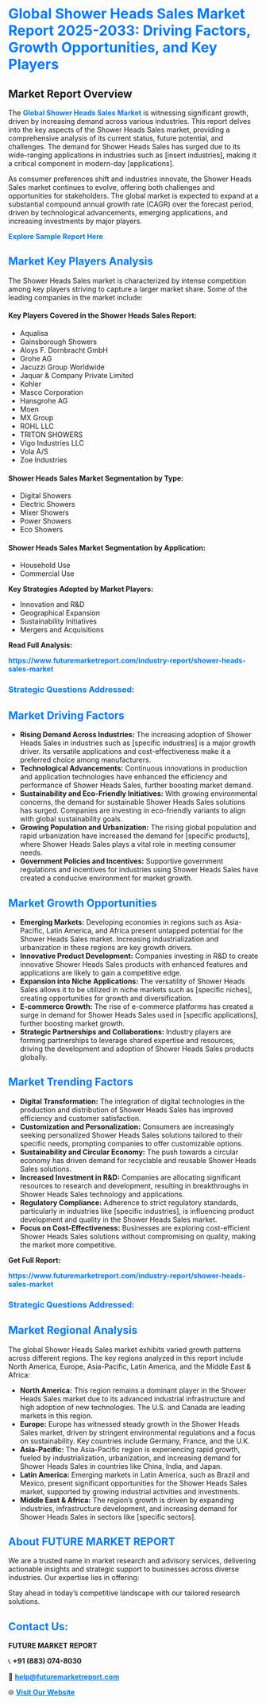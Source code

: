 <h1 style="color: #007BFF;">Global Shower Heads Sales Market Report 2025-2033: Driving Factors, Growth Opportunities, and Key Players</h1>

<section id="overview">
<h2>Market Report Overview</h2>
<p>The <a href="https://www.futuremarketreport.com/industry-report/shower-heads-sales-market" style="color: #007BFF; text-decoration: none;"><strong>Global Shower Heads Sales Market</strong></a> is witnessing significant growth, driven by increasing demand across various industries. This report delves into the key aspects of the Shower Heads Sales market, providing a comprehensive analysis of its current status, future potential, and challenges. The demand for Shower Heads Sales has surged due to its wide-ranging applications in industries such as [insert industries], making it a critical component in modern-day [applications].</p>
<p>As consumer preferences shift and industries innovate, the Shower Heads Sales market continues to evolve, offering both challenges and opportunities for stakeholders. The global market is expected to expand at a substantial compound annual growth rate (CAGR) over the forecast period, driven by technological advancements, emerging applications, and increasing investments by major players.</p>
</section>

<section id="overview">
<p><a href="https://www.futuremarketreport.com/request-sample/reportId=104995" style="color: #007BFF; text-decoration: none;"><strong>Explore Sample Report Here</strong></a></p>
</section>

<section id="key-players">
<h2 style="color: #007BFF;">Market Key Players Analysis</h2>
<p>The Shower Heads Sales market is characterized by intense competition among key players striving to capture a larger market share. Some of the leading companies in the market include:</p>
<h4>Key Players Covered in the Shower Heads Sales Report:</h4>
<ul><li>Aqualisa</li><li>Gainsborough Showers</li><li>Aloys F. Dornbracht GmbH</li><li>Grohe AG</li><li>Jacuzzi Group Worldwide</li><li>Jaquar &amp; Company Private Limited</li><li>Kohler</li><li>Masco Corporation</li><li>Hansgrohe AG</li><li>Moen</li><li>MX Group</li><li>ROHL LLC</li><li>TRITON SHOWERS</li><li>Vigo Industries LLC</li><li>Vola A/S</li><li>Zoe Industries</li></ul>
<h4>Shower Heads Sales Market Segmentation by Type:</h4>
<ul><li>Digital Showers</li><li>Electric Showers</li><li>Mixer Showers</li><li>Power Showers</li><li>Eco Showers</li></ul>

<h4>Shower Heads Sales Market Segmentation by Application:</h4>
<ul><li>Household Use</li><li>Commercial Use</li></ul>
<p><strong>Key Strategies Adopted by Market Players:</strong></p>
<ul>
<li>Innovation and R&D</li>
<li>Geographical Expansion</li>
<li>Sustainability Initiatives</li>
<li>Mergers and Acquisitions</li>
</ul>
</section>

<section>
<p><strong>Read Full Analysis: </strong></p><a href="https://www.futuremarketreport.com/industry-report/shower-heads-sales-market" style="color: #007BFF; text-decoration: none;"><strong>https://www.futuremarketreport.com/industry-report/shower-heads-sales-market</strong></a>
<h3 style="color: #007BFF;">Strategic Questions Addressed:</h3>
</section>

<section id="driving-factors">
<h2 style="color: #007BFF;">Market Driving Factors</h2>
<ul>
<li><strong>Rising Demand Across Industries:</strong> The increasing adoption of Shower Heads Sales in industries such as [specific industries] is a major growth driver. Its versatile applications and cost-effectiveness make it a preferred choice among manufacturers.</li>
<li><strong>Technological Advancements:</strong> Continuous innovations in production and application technologies have enhanced the efficiency and performance of Shower Heads Sales, further boosting market demand.</li>
<li><strong>Sustainability and Eco-Friendly Initiatives:</strong> With growing environmental concerns, the demand for sustainable Shower Heads Sales solutions has surged. Companies are investing in eco-friendly variants to align with global sustainability goals.</li>
<li><strong>Growing Population and Urbanization:</strong> The rising global population and rapid urbanization have increased the demand for [specific products], where Shower Heads Sales plays a vital role in meeting consumer needs.</li>
<li><strong>Government Policies and Incentives:</strong> Supportive government regulations and incentives for industries using Shower Heads Sales have created a conducive environment for market growth.</li>
</ul>
</section>

<section id="growth-opportunities">
<h2 style="color: #007BFF;">Market Growth Opportunities</h2>
<ul>
<li><strong>Emerging Markets:</strong> Developing economies in regions such as Asia-Pacific, Latin America, and Africa present untapped potential for the Shower Heads Sales market. Increasing industrialization and urbanization in these regions are key growth drivers.</li>
<li><strong>Innovative Product Development:</strong> Companies investing in R&D to create innovative Shower Heads Sales products with enhanced features and applications are likely to gain a competitive edge.</li>
<li><strong>Expansion into Niche Applications:</strong> The versatility of Shower Heads Sales allows it to be utilized in niche markets such as [specific niches], creating opportunities for growth and diversification.</li>
<li><strong>E-commerce Growth:</strong> The rise of e-commerce platforms has created a surge in demand for Shower Heads Sales used in [specific applications], further boosting market growth.</li>
<li><strong>Strategic Partnerships and Collaborations:</strong> Industry players are forming partnerships to leverage shared expertise and resources, driving the development and adoption of Shower Heads Sales products globally.</li>
</ul>
</section>

<section id="trending-factors">
<h2 style="color: #007BFF;">Market Trending Factors</h2>
<ul>
<li><strong>Digital Transformation:</strong> The integration of digital technologies in the production and distribution of Shower Heads Sales has improved efficiency and customer satisfaction.</li>
<li><strong>Customization and Personalization:</strong> Consumers are increasingly seeking personalized Shower Heads Sales solutions tailored to their specific needs, prompting companies to offer customizable options.</li>
<li><strong>Sustainability and Circular Economy:</strong> The push towards a circular economy has driven demand for recyclable and reusable Shower Heads Sales solutions.</li>
<li><strong>Increased Investment in R&D:</strong> Companies are allocating significant resources to research and development, resulting in breakthroughs in Shower Heads Sales technology and applications.</li>
<li><strong>Regulatory Compliance:</strong> Adherence to strict regulatory standards, particularly in industries like [specific industries], is influencing product development and quality in the Shower Heads Sales market.</li>
<li><strong>Focus on Cost-Effectiveness:</strong> Businesses are exploring cost-efficient Shower Heads Sales solutions without compromising on quality, making the market more competitive.</li>
</ul>
</section>

<section>
<p><strong>Get Full Report: </strong></p><a href="https://www.futuremarketreport.com/industry-report/shower-heads-sales-market" style="color: #007BFF; text-decoration: none;"><strong>https://www.futuremarketreport.com/industry-report/shower-heads-sales-market</strong></a>
<h3 style="color: #007BFF;">Strategic Questions Addressed:</h3>
</section>


<section id="regional-analysis">
<h2 style="color: #007BFF;">Market Regional Analysis</h2>
<p>The global Shower Heads Sales market exhibits varied growth patterns across different regions. The key regions analyzed in this report include North America, Europe, Asia-Pacific, Latin America, and the Middle East & Africa:</p>
<ul>
<li><strong>North America:</strong> This region remains a dominant player in the Shower Heads Sales market due to its advanced industrial infrastructure and high adoption of new technologies. The U.S. and Canada are leading markets in this region.</li>
<li><strong>Europe:</strong> Europe has witnessed steady growth in the Shower Heads Sales market, driven by stringent environmental regulations and a focus on sustainability. Key countries include Germany, France, and the U.K.</li>
<li><strong>Asia-Pacific:</strong> The Asia-Pacific region is experiencing rapid growth, fueled by industrialization, urbanization, and increasing demand for Shower Heads Sales in countries like China, India, and Japan.</li>
<li><strong>Latin America:</strong> Emerging markets in Latin America, such as Brazil and Mexico, present significant opportunities for the Shower Heads Sales market, supported by growing industrial activities and investments.</li>
<li><strong>Middle East & Africa:</strong> The region’s growth is driven by expanding industries, infrastructure development, and increasing demand for Shower Heads Sales in sectors like [specific sectors].</li>
</ul>
</section>

<footer>
<h2 style="color: #007BFF;">About FUTURE MARKET REPORT</h2>
<p>We are a trusted name in market research and advisory services, delivering actionable insights and strategic support to businesses across diverse industries. Our expertise lies in offering:</p>

<p>Stay ahead in today’s competitive landscape with our tailored research solutions.</p>

<h2 style="color: #007BFF;">Contact Us:</h2>
<p><strong>FUTURE MARKET REPORT</strong></p>
<p>📞 <strong>+91 (883) 074-8030</strong></p>
<p>📧 <strong><a href="mailto:help@futuremarketreport.com" style="color: #007BFF;">help@futuremarketreport.com</a></strong></p>
<p>🌐 <strong><a href="https://www.futuremarketreport.com/" style="color: #007BFF;">Visit Our Website</a></strong></p>
</footer>